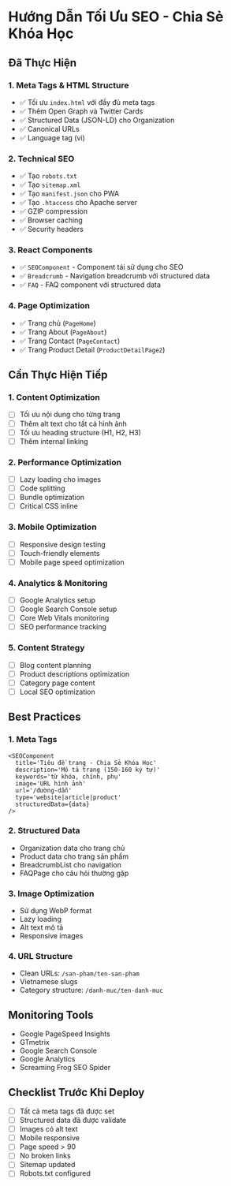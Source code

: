 # Hướng Dẫn Tối Ưu SEO - Chia Sẻ Khóa Học

## Đã Thực Hiện

### 1. Meta Tags & HTML Structure

- ✅ Tối ưu `index.html` với đầy đủ meta tags
- ✅ Thêm Open Graph và Twitter Cards
- ✅ Structured Data (JSON-LD) cho Organization
- ✅ Canonical URLs
- ✅ Language tag (vi)

### 2. Technical SEO

- ✅ Tạo `robots.txt`
- ✅ Tạo `sitemap.xml`
- ✅ Tạo `manifest.json` cho PWA
- ✅ Tạo `.htaccess` cho Apache server
- ✅ GZIP compression
- ✅ Browser caching
- ✅ Security headers

### 3. React Components

- ✅ `SEOComponent` - Component tái sử dụng cho SEO
- ✅ `Breadcrumb` - Navigation breadcrumb với structured data
- ✅ `FAQ` - FAQ component với structured data

### 4. Page Optimization

- ✅ Trang chủ (`PageHome`)
- ✅ Trang About (`PageAbout`)
- ✅ Trang Contact (`PageContact`)
- ✅ Trang Product Detail (`ProductDetailPage2`)

## Cần Thực Hiện Tiếp

### 1. Content Optimization

- [ ] Tối ưu nội dung cho từng trang
- [ ] Thêm alt text cho tất cả hình ảnh
- [ ] Tối ưu heading structure (H1, H2, H3)
- [ ] Thêm internal linking

### 2. Performance Optimization

- [ ] Lazy loading cho images
- [ ] Code splitting
- [ ] Bundle optimization
- [ ] Critical CSS inline

### 3. Mobile Optimization

- [ ] Responsive design testing
- [ ] Touch-friendly elements
- [ ] Mobile page speed optimization

### 4. Analytics & Monitoring

- [ ] Google Analytics setup
- [ ] Google Search Console setup
- [ ] Core Web Vitals monitoring
- [ ] SEO performance tracking

### 5. Content Strategy

- [ ] Blog content planning
- [ ] Product descriptions optimization
- [ ] Category page content
- [ ] Local SEO optimization

## Best Practices

### 1. Meta Tags

```tsx
<SEOComponent
  title='Tiêu đề trang - Chia Sẻ Khóa Học'
  description='Mô tả trang (150-160 ký tự)'
  keywords='từ khóa, chính, phụ'
  image='URL hình ảnh'
  url='/đường-dẫn'
  type='website|article|product'
  structuredData={data}
/>
```

### 2. Structured Data

- Organization data cho trang chủ
- Product data cho trang sản phẩm
- BreadcrumbList cho navigation
- FAQPage cho câu hỏi thường gặp

### 3. Image Optimization

- Sử dụng WebP format
- Lazy loading
- Alt text mô tả
- Responsive images

### 4. URL Structure

- Clean URLs: `/san-pham/ten-san-pham`
- Vietnamese slugs
- Category structure: `/danh-muc/ten-danh-muc`

## Monitoring Tools

- Google PageSpeed Insights
- GTmetrix
- Google Search Console
- Google Analytics
- Screaming Frog SEO Spider

## Checklist Trước Khi Deploy

- [ ] Tất cả meta tags đã được set
- [ ] Structured data đã được validate
- [ ] Images có alt text
- [ ] Mobile responsive
- [ ] Page speed > 90
- [ ] No broken links
- [ ] Sitemap updated
- [ ] Robots.txt configured
